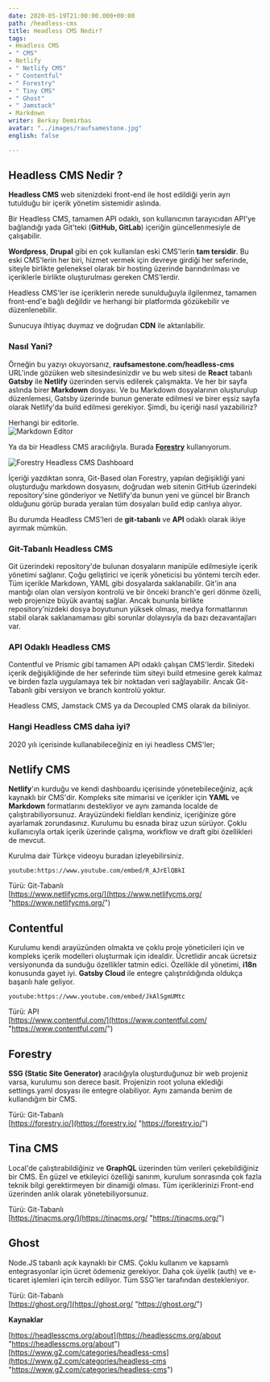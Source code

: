 ```yaml
---
date: 2020-05-19T21:00:00.000+00:00
path: /headless-cms
title: Headless CMS Nedir?
tags:
- Headless CMS
- " CMS"
- Netlify
- " Netlify CMS"
- " Contentful"
- " Forestry"
- " Tiny CMS"
- " Ghost"
- " Jamstack"
- Markdown
writer: Berkay Demirbas
avatar: "../images/raufsamestone.jpg"
english: false

---
```

## Headless CMS Nedir ?

**Headless CMS** web sitenizdeki front-end ile host edildiği yerin ayrı tutulduğu bir içerik yönetim sistemidir aslında.

Bir Headless CMS, tamamen API odaklı, son kullanıcının tarayıcıdan API'ye bağlandığı yada Git'teki (**GitHub, GitLab**) içeriğin güncellenmesiyle de çalışabilir.

**Wordpress**, **Drupal** gibi en çok kullanılan eski CMS'lerin **tam tersidir**. Bu eski CMS'lerin her biri, hizmet vermek için devreye girdiği her seferinde, siteyle birlikte geleneksel olarak bir hosting üzerinde barındırılması ve içeriklerle birlikte oluşturulması gereken CMS'lerdir.

Headless CMS'ler ise içeriklerin nerede sunulduğuyla ilgilenmez, tamamen front-end'e bağlı değildir ve herhangi bir platformda gözükebilir ve düzenlenebilir.

Sunucuya ihtiyaç duymaz ve doğrudan **CDN** ile aktarılabilir.

### Nasıl Yani?

Örneğin bu yazıyı okuyorsanız, **raufsamestone.com/headless-cms** URL'inde gözüken web sitesindesinizdir ve bu web sitesi de **React** tabanlı **Gatsby** ile **Netlify** üzerinden servis edilerek çalışmakta. Ve her bir sayfa aslında birer **Markdown** dosyası. Ve bu Markdown dosyalarının oluşturulup düzenlemesi, Gatsby üzerinde bunun generate edilmesi ve birer eşsiz sayfa olarak Netlify'da build edilmesi gerekiyor. Şimdi, bu içeriği nasıl yazabiliriz?

Herhangi bir editorle.  
![Markdown Editor](https://res.cloudinary.com/raufsamestone/image/upload/v1589966134/blog-contents/headless-cms-markdown-editor_koabgj.webp "VS Code")

Ya da bir Headless CMS aracılığıyla. Burada [**Forestry**](https://forestry.io/) kullanıyorum.

![Forestry Headless CMS Dashboard](https://res.cloudinary.com/raufsamestone/image/upload/v1589959817/blog-contents/headless-cms-forestry-dashboard_sfjtrb.webp "Forestry Headless CMS Dashboard")

İçeriği yazdıktan sonra, Git-Based olan Forestry, yapılan değişikliği yani oluşturduğu markdown dosyasını, doğrudan web sitenin GitHub üzerindeki repository'sine gönderiyor ve Netlify'da bunun yeni ve güncel bir Branch olduğunu görüp burada yeralan tüm dosyaları build edip canlıya alıyor.

Bu durumda Headless CMS'leri de **git-tabanlı** ve **API** odaklı olarak ikiye ayırmak mümkün.

### Git-Tabanlı Headless CMS

Git üzerindeki repository'de bulunan dosyaların manipüle edilmesiyle içerik yönetimi sağlanır. Çoğu geliştirici ve içerik yöneticisi bu yöntemi tercih eder. Tüm içerikle Markdown, YAML gibi dosyalarda saklanabilir. Git'in ana mantığı olan olan versiyon kontrolü ve bir önceki branch'e geri dönme özelli, web projenize büyük avantaj sağlar. Ancak bununla birlikte repository'nizdeki dosya boyutunun yüksek olması, medya formatlarının stabil olarak saklanamaması gibi sorunlar dolayısıyla da bazı dezavantajları var.

### API Odaklı Headless CMS

Contentful ve Prismic gibi tamamen API odaklı çalışan CMS'lerdir. Sitedeki içerik değişikliğinde de her seferinde tüm siteyi build etmesine gerek kalmaz ve birden fazla uygulamaya tek bir noktadan veri sağlayabilir. Ancak Git-Tabanlı gibi versiyon ve branch kontrolü yoktur.

Headless CMS, Jamstack CMS ya da Decoupled CMS olarak da biliniyor.

### Hangi Headless CMS daha iyi?

2020 yılı içerisinde kullanabileceğiniz en iyi headless CMS'ler;

## Netlify CMS

**Netlify**'ın kurduğu ve kendi dashboardu içerisinde yönetebileceğiniz, açık kaynaklı bir CMS'dir. Kompleks site mimarisi ve içerikler için **YAML** ve **Markdown** formatlarını destekliyor ve aynı zamanda localde de çalıştırabiliyorsunuz. Arayüzündeki fieldları kendiniz, içeriğinize göre ayarlamak zorundasınız. Kurulumu bu esnada biraz uzun sürüyor. Çoklu kullanıcıyla ortak içerik üzerinde çalışma, workflow ve draft gibi özellikleri de mevcut.

Kurulma dair Türkçe videoyu buradan izleyebilirsiniz.

`youtube:https://www.youtube.com/embed/R_AJrElQBkI`

Türü: Git-Tabanlı  
[https://www.netlifycms.org/](https://www.netlifycms.org/ "https://www.netlifycms.org/")

## Contentful

Kurulumu kendi arayüzünden olmakta ve çoklu proje yöneticileri için ve kompleks içerik modelleri oluşturmak için idealdir. Ücretlidir ancak ücretsiz versiyonunda da sunduğu özellikler tatmin edici. Özellikle dil yönetimi, **i18n** konusunda gayet iyi. **Gatsby Cloud** ile entegre çalıştırıldığında oldukça başarılı hale geliyor.

`youtube:https://www.youtube.com/embed/JkAlSgmUMtc`

Türü: API  
[https://www.contentful.com/](https://www.contentful.com/ "https://www.contentful.com/")

## Forestry

**SSG (Static Site Generator)** aracılığıyla oluşturduğunuz bir web projeniz varsa, kurulumu son derece basit. Projenizin root yoluna eklediği settings.yaml dosyası ile entegre olabiliyor. Aynı zamanda benim de kullandığım bir CMS.

Türü: Git-Tabanlı  
[https://forestry.io/](https://forestry.io/ "https://forestry.io/")

## Tina CMS

Local'de çalıştırabildiğiniz ve **GraphQL** üzerinden tüm verileri çekebildiğiniz bir CMS. En güzel ve etkileyici özelliği sanırım, kurulum sonrasında çok fazla teknik bilgi gerektirmeyen bir dinamiği olması. Tüm içeriklerinizi Front-end üzerinden anlık olarak yönetebiliyorsunuz.

Türü: Git-Tabanlı  
[https://tinacms.org/](https://tinacms.org/ "https://tinacms.org/")

## Ghost

Node.JS tabanlı açık kaynaklı bir CMS. Çoklu kullanım ve kapsamlı entegrasyonlar için ücret ödemeniz gerekiyor. Daha çok üyelik (auth) ve e-ticaret işlemleri için tercih ediliyor. Tüm SSG'ler tarafından destekleniyor.

Türü: Git-Tabanlı  
[https://ghost.org/](https://ghost.org/ "https://ghost.org/")

**Kaynaklar**

[https://headlesscms.org/about](https://headlesscms.org/about "https://headlesscms.org/about")  
[https://www.g2.com/categories/headless-cms](https://www.g2.com/categories/headless-cms "https://www.g2.com/categories/headless-cms")